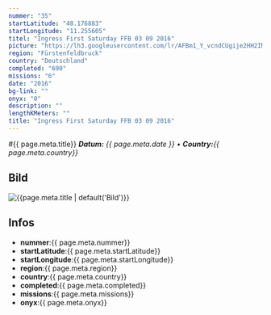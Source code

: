 ```yaml
---
nummer: "35"
startLatitude: "48.176883"
startLongitude: "11.255605"
titel: "Ingress First Saturday FFB 03 09 2016"
picture: "https://lh3.googleusercontent.com/lr/AFBm1_Y_vcndCUgije2HH2IMEp6EfnqjhEpxyf1efFrwh72BSlrpMLqQykD2Ki8nU6K2RR43Za1Slwh2CziwUzQSwU7CXN4snGU9LNlSWK2M7UXBNEGeqNlfSclCL9M-EeyH2IrseJktAf0bYSNIL9XzsyofJNOzUWMVQEDrbI-l80spXaRy7pFmDSLyUGnji1qVDQtw4wCalRYlWoF4OE8BPbxasVBgApeUFsCnu6g2F0RAl8-FMTIzDQ2C_dhLtaFGkADB_gaXa9kJtdh0i6TIHAq-F5id6uWzddEQb7GG2jP147GeptD2Muw-hz56UBkjrEhY7GAwTcIUiAbm_bLJzaUINRu1_TEAXgc2MK9-CGFFZKmK6AEwZx2EaaHUDMFQCM7uUw6LWybyvfLzM7PKvQFmccOc-tkmPhAV0TtNnwCS6pOBA5PiPZUgl1l7Hd3etEDR5h48xXPp32pBXZvioRyS-8vhnZf9NKruoJIDGxgOo6NH9K0spVuNrhUg2YcXv8y0ktolrmlYcEgH0sT7aXZM2F9WMpZd7pMIlbvSSueT_kc0PYBuTF6zkqv5gPx-ICoAXk3u_uoQ39eLHFhvLU9DVAjI0YSN8q0vPoWTSGPbuWeoMTJ9W7tk40K4oXJEbBrY2a1uFcrpSXk1b8gFWvHX02qvht1fjSUeuJqScaJ4N3-4SnZ3koo3zjsddpRx9YTVPIKMpC_cXrEenwKXYcweALbOfxXIDXKqMAwW4lUek4s_J4AtejfYgk6ZiiUNbi4MYmToGffkM1Xlzaw7qIF8QmJ8oXk__BcS403DUwLS-WqNkU30dBkA5s0bYofDEf1iSy8VY-ho9QJo6pufJOtIjpW2aPWANF3V"
region: "Fürstenfeldbruck"
country: "Deutschland"
completed: "690"
missions: "6"
date: "2016"
bg-link: ""
onyx: "0"
description: ""
lengthKMeters: ""
title: "Ingress First Saturday FFB 03 09 2016"
---
```


#{{ page.meta.title}}
_**Datum:** {{ page.meta.date }} • **Country:**{{ page.meta.country}}_

## Bild
![{{page.meta.title | default('Bild')}}]({{page.meta.picture}})

## Infos
- **nummer**:{{ page.meta.nummer}}
- **startLatitude**:{{ page.meta.startLatitude}}
- **startLongitude**:{{ page.meta.startLongitude}}
- **region**:{{ page.meta.region}}
- **country**:{{ page.meta.country}}
- **completed**:{{ page.meta.completed}}
- **missions**:{{ page.meta.missions}}
- **onyx**:{{ page.meta.onyx}}

